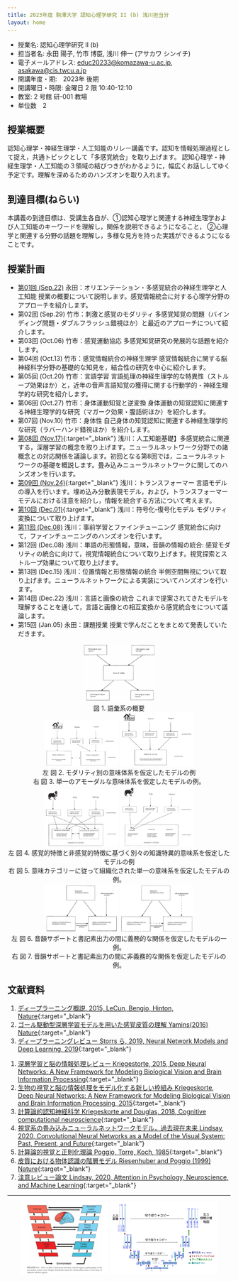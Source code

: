```yaml
---
title: 2023年度 駒澤大学 認知心理学研究 II (b) 浅川担当分
layout: home
---
```


- 授業名: 認知心理学研究 II (b)
- 担当者名: 永田 陽子, 竹市 博臣, 浅川 伸一 (アサカワ シンイチ)
- 電子メールアドレス: <educ20233@komazawa-u.ac.jp>, <asakawa@cis.twcu.a.jp>
- 開講年度・期:　2023年 後期
- 開講曜日・時限: 金曜日 2 限 10:40-12:10
- 教室: 2 号館 研-001 教場
- 単位数　2

## 授業概要

認知心理学・神経生理学・人工知能のリレー講義です。認知を情報処理過程として捉え，共通トピックとして「多感覚統合」を取り上げます。
認知心理学・神経生理学・人工知能の３領域の結びつきがわかるように，幅広くお話ししてゆく予定です。理解を深めるためのハンズオンを取り入れます。

## 到達目標(ねらい)

本講義の到達目標は、受講生各自が、①認知心理学と関連する神経生理学および人工知能のキーワードを理解し，関係を説明できるようになること，
②心理学と関連する分野の話題を理解し，多様な見方を持った実践ができるようになることです。


## 授業計画

* [第01回 (Sep.22)](2023cogpsy_lect01) 永田：オリエンテーション・多感覚統合の神経生理学と人工知能 授業の概要について説明します。感覚情報統合に対する心理学分野のアプローチを紹介します。
* 第02回 (Sep.29) 竹市：刺激と感覚のモダリティ 多感覚知覚の問題（バインディング問題・ダブルフラッシュ錯視ほか）と最近のアプローチについて紹介します。
* 第03回 (Oct.06) 竹市：感覚運動協応 多感覚知覚研究の発展的な話題を紹介します。
* 第04回 (Oct.13) 竹市：感覚情報統合の神経生理学 感覚情報統合に関する脳神経科学分野の基礎的な知見を，結合性の研究を中心に紹介します。
* 第05回 (Oct.20) 竹市：言語学習 言語処理の神経生理学的な特異性（ストループ効果ほか）と，近年の音声言語知覚の獲得に関する行動学的・神経生理学的な研究を紹介します。
* 第06回 (Oct.27) 竹市：身体運動知覚と逆変換 身体運動の知覚認知に関連する神経生理学的な研究（マガーク効果・腹話術ほか）を紹介します。
* 第07回 (Nov.10) 竹市：身体性 自己身体の知覚認知に関連する神経生理学的な研究（ラバーハンド錯視ほか）を紹介します。
* [第08回 (Nov.17)](2023cogpsy_lect08){:target="_blank"} 浅川：人工知能基礎】多感覚統合に関連する，深層学習の概念を取り上げます。ニューラルネットワーク分野での諸概念との対応関係を議論します。初回となる第8回では，ニューラルネットワークの基礎を概説します。畳み込みニューラルネットワークに関してのハンズオンを行います。
* [第09回 (Nov.24)](2023cogpsy_lect09){:target="_blank"} 浅川：トランスフォーマー 言語モデルの導入を行います。埋め込み分散表現モデル，および，トランスフォーマーモデルにおける注意を紹介し，情報を統合する方法について考えます。
* [第10回 (Dec.01)](2023cogpsy_lect10){:target="_blank"} 浅川：符号化-復号化モデル モダリティ変換について取り上げます。
* [第11回 (Dec.08)](2023cogpsy_lect11) 浅川：事前学習とファインチューニング 感覚統合に向けて，ファインチューニングのハンズオンを行います。
* 第12回 (Dec.08) 浅川：単語の形態情報，意味，音韻の情報の統合: 感覚モダリティの統合に向けて，視覚情報統合について取り上げます。視覚探索とストループ効果について取り上げます。
* 第13回 (Dec.15) 浅川：位置情報と形態情報の統合 半側空間無視について取り上げます。ニューラルネットワークによる実装についてハンズオンを行います。
* 第14回 (Dec.22) 浅川：言語と画像の統合 これまで提案されてきたモデルを理解することを通して，言語と画像との相互変換から感覚統合をについて議論します。
* 第15回 (Jan.05) 永田：課題授業 授業で学んだことをまとめて発表していただきます。

<center>
<div class="fig">
<img src="/2023assets/1999Shelton_Caramazza_fig1.png" width="33%">
<div class="figcaption">
図 1. 語彙系の概要
<!-- Figure 1. A general overview of the lexical system -->
</div></div>
</center>

<center>
<div class="fig">
<img src="/2023assets/1999Shelton_Caramazza_fig2.png" width="33%">
<img src="/2023assets/1999Shelton_Caramazza_fig3.png" width="33%">
<div class="figcaption">
左 図 2. モダリティ別の意味体系を仮定したモデルの例<br/>
右 図 3. 単一のアモーダルな意味体系を仮定したモデルの例。
<!-- left: Figure 2. An example of a model postulating separate modality-specific semantic systems.<br/>
right: Figure 3. An example of a model postulating a single, amodal semantic system. -->
</div></div>
</center>

<center>
<div class="fig">
<img src="/2023assets/1999Shelton_Caramazza_fig4.png" width="33%">
<img src="/2023assets/1999Shelton_Caramazza_fig5.png" width="33%"><br/>
<div class="figcaption">
左 図 4. 感覚的特徴と非感覚的特徴に基づく別々の知識特異的意味系を仮定したモデルの例<br/>
右 図 5. 意味カテゴリーに従って組織化された単一の意味系を仮定したモデルの例。
<!-- left: Figure 4. An example of a model postulating separate knowledge-specific semantic systems based on sensory features versus nonsensory features.<br/>
rigth: Figure 5. An example of a model postulating a single semantic system organized according to semantic category. -->
</div></div>
</center>

<center>
<div class="fig">
<img src="/2023assets/1999Shelton_Caramazza_fig6.png" width="33%">
<img src="/2023assets/1999Shelton_Caramazza_fig7.png" width="33%"><br/>
<div class="figcaption">
左 図 6. 音韻サポートと書記素出力の間に義務的な関係を仮定したモデルの一例。<br/>
右 図 7. 音韻サポートと書記素出力の間に非義務的な関係を仮定したモデルの例。
<!-- left: Figure 6. An example of a model postulating an obligatory relationship between phonological support and orthographic output.<br/>
right: Figure 7. An example of a model postulating a nonobligatory relationship between phonological support and orthographic output. -->
</div></div>
</center>



## 文献資料

1. [ディープラーニング概説, 2015, LeCun, Bengio, Hinton, Nature](https://komazawa-deep-learning.github.io/2021/2015LeCun_Bengio_Hinton_NatureDeepReview.pdf){:target="_blank"}
1. [ゴール駆動型深層学習モデルを用いた感覚皮質の理解 Yamins(2016) Nature](https://project-ccap.github.io/2016YaminsDiCarlo_Using_goal-driven_deep_learning_models_to_understand_sensory_cortex.pdf){:target="_blank"}
1. [ディープラーニングレビュー Storrs ら, 2019, Neural Network Models and Deep Learning, 2019](https://komazawa-deep-learning.github.io/2021/2019Storrs_Golan_Kriegeskorte_Neural_network_models_and_deep_learning.pdf){:target="_blank"}
<!-- * [Storrs ら, Neural Network Models and Deep Learning, 2019](2019Storrs_Golan_Kriegeskorte_Neural_network_models_and_deep_learning.pdf){:target="_blank"} -->
1. [深層学習と脳の情報処理レビュー Kriegestorte, 2015, Deep Neural Networks: A New Framework for Modeling Biological Vision and Brain Information Processing](2015Kriegeskorte_Deep_Neural_Networks-A_New_Framework_for_Modeling_Biological_Vision_and_Brain_Information_Processing.pdf){:target="_blank"}
1. [生物の視覚と脳の情報処理をモデル化する新しい枠組み Kriegeskorte, Deep Neural Networks: A New Framework for Modeling Biological Vision and Brain Information Processing, 2015](https://project-ccap.github.io/2015Kriegeskorte_Deep_Neural_Networks-A_New_Framework_for_Modeling_Biological_Vision_and_Brain_Information_Processing.pdf){:target="_blank"}
1. [計算論的認知神経科学 Kriegeskorte and Douglas, 2018, Cognitive computational neuroscience](https://project-ccap.github.io/2018Kriegeskorte_Douglas_Cognitive_Computational_Neuroscience.pdf){:target="_blank"}
1. [視覚系の畳み込みニューラルネットワークモデル，過去現在未来 Lindsay, 2020, Convolutional Neural Networks as a Model of the Visual System: Past, Present, and Future](https://project-ccap.github.io/2020Lindsay_Convolutional_Neural_Networks_as_a_Model_of_the_Visual_System_Past_Present_and_Future.pdf){:target="_blank"}
1. [計算論的視覚と正則化理論 Poggio, Torre, Koch, 1985](https://komazawa-deep-learning.github.io/2021cogpsy/1985Poggio_Computational_Vision_and_Regularization_Theory.pdf){:target="_blank"}
1. [皮質における物体認識の階層モデル Riesenhuber and Poggio (1999) Nature](https://komazawa-deep-learning.github.io/2021cogpsy/1999Riesenhuber_Poggio_Hierarchical_models_of_object_recognition_in_cortex.pdf){:target="_blank"}
1. [注意レビュー論文 Lindsay, 2020, Attention in Psychology, Neuroscience, and Machine Learning](https://project-ccap.github.io/2020Lindsay_Attention_in_Psychology_Neuroscience_and_Machine_Learning.pdf){:target="_blank"}


---

<center>
<img src="/2021/2008Fuster_Prefrontal_Cortex_fig8_4.svg" width="39%">
<!-- <img src="https://komazawa-deep-learning.github.io/2021/2008Fuster_Prefrontal_Cortex_fig8_4.svg" width="39%"> -->
<img src="/assets/2015Ronneberger_U-Net_Fig1_ja.svg" width="48%">
<!-- <img src="https://komazawa-deep-learning.github.io/assets/2015Ronneberger_U-Net_Fig1_ja.svg" width="48%"> -->
</center>

<br/>

<!--
1. [2020ccap 資料置き場](2020ccap)
2. [2020中央大学，緑川先生，重宗先生，研究会資料](2020chuo)
3. [2020 第2回 中央大学，緑川先生，重宗先生，研究会資料](2020chuo2)
4. [2020サイトビジット資料](2020sightvisit)

<a href="https://guides.github.com/features/pages/">Read this page to write this page.</a>
-->
